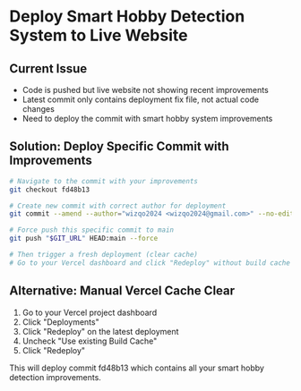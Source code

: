 # Deploy Smart Hobby Detection System to Live Website

## Current Issue
- Code is pushed but live website not showing recent improvements
- Latest commit only contains deployment fix file, not actual code changes
- Need to deploy the commit with smart hobby system improvements

## Solution: Deploy Specific Commit with Improvements

```bash
# Navigate to the commit with your improvements
git checkout fd48b13

# Create new commit with correct author for deployment
git commit --amend --author="wizqo2024 <wizqo2024@gmail.com>" --no-edit

# Force push this specific commit to main
git push "$GIT_URL" HEAD:main --force

# Then trigger a fresh deployment (clear cache)
# Go to your Vercel dashboard and click "Redeploy" without build cache
```

## Alternative: Manual Vercel Cache Clear
1. Go to your Vercel project dashboard
2. Click "Deployments"
3. Click "Redeploy" on the latest deployment
4. Uncheck "Use existing Build Cache"
5. Click "Redeploy"

This will deploy commit fd48b13 which contains all your smart hobby detection improvements.